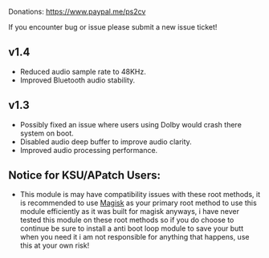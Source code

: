Donations:
https://www.paypal.me/ps2cv

If you encounter bug or issue please submit a new issue ticket!

## v1.4
- Reduced audio sample rate to 48KHz.
- Improved Bluetooth audio stability.

## v1.3
- Possibly fixed an issue where users using Dolby would crash there system on boot.
- Disabled audio deep buffer to improve audio clarity.
- Improved audio processing performance.

## Notice for KSU/APatch Users:
- This module is may have compatibility issues with these root methods, it is recommended to use [Magisk](https://github.com/topjohnwu/Magisk) as your primary root method to use this module efficiently as it was built for magisk anyways, i have never tested this module on these root methods so if you do choose to continue be sure to install a anti boot loop module to save your butt when you need it i am not responsible for anything that happens, use this at your own risk!